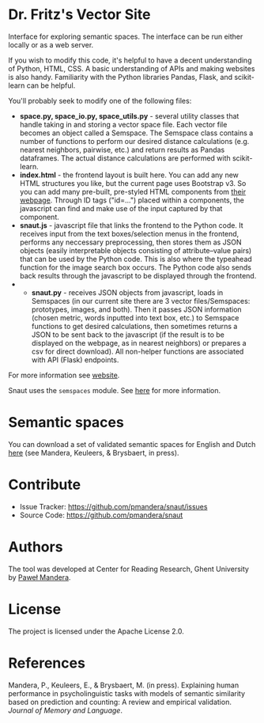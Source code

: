 Dr. Fritz's Vector Site
=====

Interface for exploring semantic spaces.  The interface can be run either
locally or as a web server. 

If you wish to modify this code, it's helpful to have a decent understanding of Python, HTML, CSS. A basic understanding of APIs and making websites is also handy. Familiarity with the Python libraries Pandas, Flask, and scikit-learn can be helpful.

You'll probably seek to modify one of the following files:
- **space.py, space_io.py, space_utils.py** - several utility classes that handle taking in and storing a vector space file. Each vector file becomes an object called a Semspace. The Semspace class contains a number of functions to perform our desired distance calculations (e.g. nearest neighbors, pairwise, etc.) and return results as Pandas dataframes. The actual distance calculations are performed with scikit-learn.
- **index.html** - the frontend layout is built here. You can add any new HTML structures you like, but the current page uses Bootstrap v3. So you can add many pre-built, pre-styled HTML components from [their webpage](https://getbootstrap.com/docs/3.3/components/). Through ID tags ("id=...") placed within a components, the javascript can find and make use of the input captured by that component.
- **snaut.js** - javascript file that links the frontend to the Python code. It receives input from the text boxes/selection menus in the frontend, performs any neccessary preprocessing, then stores them as JSON objects (easily interpretable objects consisting of attribute–value pairs) that can be used by the Python code. This is also where the typeahead function for the image search box occurs. The Python code also sends back results through the javascript to be displayed through the frontend.
- - **snaut.py** -  receives JSON objects from javascript, loads in Semspaces (in our current site there are 3 vector files/Semspaces: prototypes, images, and both). Then it passes JSON information (chosen metric, words inputted into text box, etc.) to Semspace functions to get desired calculations, then sometimes returns a JSON to be sent back to the javascript (if the result is to be displayed on the webpage, as in nearest neighbors) or prepares a csv for direct download).  All non-helper functions are associated with API (Flask) endpoints. 


For more information see [website](http://crr.ugent.be/snaut/).

Snaut uses the `semspaces` module. See
[here](http://github.com/pmandera/semspaces/) for more information.

# Semantic spaces

You can download a set of validated semantic spaces for English and Dutch
[here](http://zipf.ugent.be/snaut/spaces/) (see Mandera, Keuleers, & Brysbaert,
in press). 

# Contribute 

- Issue Tracker: https://github.com/pmandera/snaut/issues
- Source Code: https://github.com/pmandera/snaut

# Authors

The tool was developed at Center for Reading Research, Ghent University by
[Paweł Mandera](http://crr.ugent.be/pawel-mandera).

# License

The project is licensed under the Apache License 2.0.

# References

Mandera, P., Keuleers, E., & Brysbaert, M. (in press). Explaining human
performance in psycholinguistic tasks with models of semantic similarity based
on prediction and counting: A review and empirical validation. *Journal of
Memory and Language*.
